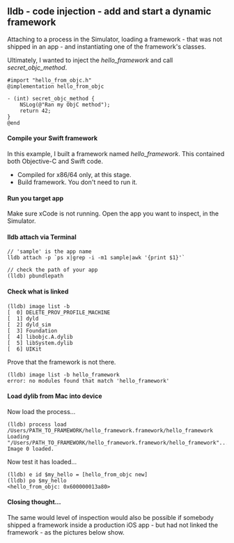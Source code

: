 ## lldb - code injection - add and start a dynamic framework
Attaching to a process in the Simulator, loading a framework - that was not shipped in an app - and instantiating one of the framework's classes.

Ultimately, I wanted to inject the *hello_framework* and call *secret_objc_method*.
```
#import "hello_from_objc.h"
@implementation hello_from_objc

- (int) secret_objc_method {
    NSLog(@"Ran my ObjC method");
    return 42;
}
@end
```
#### Compile your Swift framework
In this example, I built a framework named *hello_framework*.  This contained both Objective-C and Swift code.

- Compiled for x86/64 only, at this stage.
- Build framework.  You don't need to run it.


#### Run you target app
Make sure xCode is not running.
Open the app you want to inspect, in the Simulator.
#### lldb attach via Terminal
```
// 'sample' is the app name
lldb attach -p `ps x|grep -i -m1 sample|awk '{print $1}'`

// check the path of your app
(lldb) pbundlepath
```
#### Check what is linked
```
(lldb) image list -b
[  0] DELETE_PROV_PROFILE_MACHINE
[  1] dyld
[  2] dyld_sim
[  3] Foundation
[  4] libobjc.A.dylib
[  5] libSystem.dylib
[  6] UIKit
```
Prove that the framework is not there.
```
(lldb) image list -b hello_framework
error: no modules found that match 'hello_framework'
```
#### Load dylib from Mac into device
Now load the process...
```
(lldb) process load /Users/PATH_TO_FRAMEWORK/hello_framework.framework/hello_framework
Loading "/Users/PATH_TO_FRAMEWORK/hello_framework.framework/hello_framework"...ok
Image 0 loaded.
```
Now test it has loaded...
```
(lldb) e id $my_hello = [hello_from_objc new]
(lldb) po $my_hello
<hello_from_objc: 0x600000013a80>
```
#### Closing thought...
The same would level of inspection would also be possible if somebody shipped a framework inside a production iOS app - but had not linked the framework - as the pictures below show.
